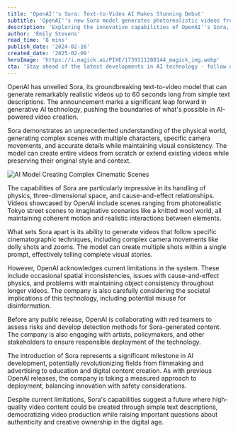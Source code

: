 ```yaml
---
title: 'OpenAI''s Sora: Text-to-Video AI Makes Stunning Debut'
subtitle: 'OpenAI''s new Sora model generates photorealistic videos from text descriptions'
description: 'Exploring the innovative capabilities of OpenAI''s Sora, a text-to-video AI model that generates realistic 60-second videos from text descriptions, while discussing its potential impact on the digital content landscape.'
author: 'Emily Stevens'
read_time: '8 mins'
publish_date: '2024-02-16'
created_date: '2025-02-09'
heroImage: 'https://i.magick.ai/PIXE/1739111288144_magick_img.webp'
cta: 'Stay ahead of the latest developments in AI technology - follow us on LinkedIn for in-depth analysis and breaking news in the world of artificial intelligence!'
---
```


OpenAI has unveiled Sora, its groundbreaking text-to-video model that can generate remarkably realistic videos up to 60 seconds long from simple text descriptions. The announcement marks a significant leap forward in generative AI technology, pushing the boundaries of what's possible in AI-powered video creation.

Sora demonstrates an unprecedented understanding of the physical world, generating complex scenes with multiple characters, specific camera movements, and accurate details while maintaining visual consistency. The model can create entire videos from scratch or extend existing videos while preserving their original style and context.

![AI Model Creating Complex Cinematic Scenes](https://i.magick.ai/PIXE/1739111288147_magick_img.webp)

The capabilities of Sora are particularly impressive in its handling of physics, three-dimensional space, and cause-and-effect relationships. Videos showcased by OpenAI include scenes ranging from photorealistic Tokyo street scenes to imaginative scenarios like a knitted wool world, all maintaining coherent motion and realistic interactions between elements.

What sets Sora apart is its ability to generate videos that follow specific cinematographic techniques, including complex camera movements like dolly shots and zooms. The model can create multiple shots within a single prompt, effectively telling complete visual stories.

However, OpenAI acknowledges current limitations in the system. These include occasional spatial inconsistencies, issues with cause-and-effect physics, and problems with maintaining object consistency throughout longer videos. The company is also carefully considering the societal implications of this technology, including potential misuse for disinformation.

Before any public release, OpenAI is collaborating with red teamers to assess risks and develop detection methods for Sora-generated content. The company is also engaging with artists, policymakers, and other stakeholders to ensure responsible deployment of the technology.

The introduction of Sora represents a significant milestone in AI development, potentially revolutionizing fields from filmmaking and advertising to education and digital content creation. As with previous OpenAI releases, the company is taking a measured approach to deployment, balancing innovation with safety considerations.

Despite current limitations, Sora's capabilities suggest a future where high-quality video content could be created through simple text descriptions, democratizing video production while raising important questions about authenticity and creative ownership in the digital age.